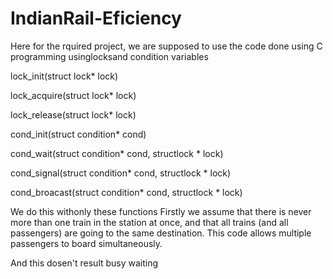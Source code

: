 # IndianRail-Eficiency
Here for the rquired project, we are supposed to use the code done using C programming
usinglocksand condition variables

lock_init(struct lock* lock)

lock_acquire(struct lock* lock)

lock_release(struct lock* lock)

cond_init(struct condition* cond)

cond_wait(struct condition* cond, structlock * lock)

cond_signal(struct condition* cond, structlock * lock)

cond_broacast(struct condition* cond, structlock * lock)

We do this withonly these functions 
Firstly we assume that there is never more than one train in the station at once, and that all trains (and all passengers) are going to the same destination.
This code allows multiple passengers to board simultaneously.

And this dosen't result busy waiting
